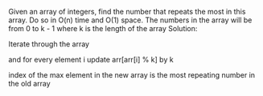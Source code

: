 Given an array of integers, find the number that repeats the most in this array. Do so in O(n) time and O(1) space. 
The numbers in the array will be from 0 to k - 1 where k is the length of the array
Solution: 

Iterate through the array

and for every element i update arr[arr[i] % k] by k

index of the max element in the new array is the most repeating number in the old array
